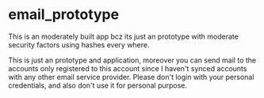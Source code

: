 # email_prototype
This is an moderately built app bcz its just an prototype with moderate security factors using hashes every where.

This is just an prototype and application, moreover you can send mail to the accounts only registered to this account since I haven't synced accounts with any other email service provider. Please don't login with your personal credentials, and also don't use it for personal purpose.

